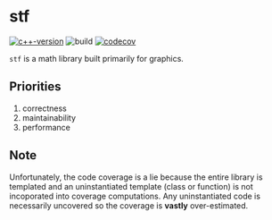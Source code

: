 # stf

[![c++-version](https://img.shields.io/badge/C++-17-gray.svg?style=flat&logo=c%2B%2B&logoColor=white&labelColor=1575F9)](https://en.cppreference.com/w/cpp/17)
![build](https://github.com/nathanstouffer/stf/actions/workflows/build.yml/badge.svg)
[![codecov](https://codecov.io/gh/nathanstouffer/stf/graph/badge.svg?token=WLB5Z8XTYE)](https://codecov.io/gh/nathanstouffer/stf)


`stf` is a math library built primarily for graphics.

## Priorities

1. correctness
2. maintainability
3. performance

## Note

Unfortunately, the code coverage is a lie because the entire library is templated and an uninstantiated template (class or function) is not incoporated into coverage computations.
Any uninstantiated code is necessarily uncovered so the coverage is **vastly** over-estimated.